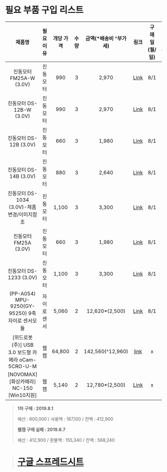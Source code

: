 # 필요 부품 구입 리스트

| 제품명| 필요이유| 개당 가격|수량 | 금액(*배송비 ^부가세) |링크 | 구매일(월/일) | 수령일(월/일) |
| :---: | :---: | :----: | :---: | :--: |:---: | :-----: | :-----: |
| 진동모터 FM25A-W (3.0V)| 진동모터|990 | 3 | 2,970 | [Link](http://www.ds-parts.co.kr/goods_detail.php?goodsIdx=17651) | 8/1|8/7 |
| 진동모터 DS-12B-W (3.0V) | 진동모터|990 | 3 | 2,970 | [Link](http://www.ds-parts.co.kr/goods_detail.php?goodsIdx=17652) | 8/1|8/7 |
|진동모터 DS-12B (3.0V)| 진동모터|660 | 3 | 1,980 | [Link](http://www.ds-parts.co.kr/goods_detail.php?goodsIdx=15119) | 8/1|8/7 |
|진동모터 DS-14B (3.0V)| 진동모터|880 | 3 | 2,640 | [Link](http://www.ds-parts.co.kr/goods_detail.php?goodsIdx=15120) | 8/1|8/7 |
|진동모터 DS-1034 (3.0V)-제품변경/이미지참조| 진동모터| 1,100| 3 | 3,300 | [Link](http://www.ds-parts.co.kr/goods_detail.php?goodsIdx=15123) | 8/1|8/7 |
|진동모터 FM25A (3.0V) | 진동모터|660 | 3 | 1,980 | [Link](http://www.ds-parts.co.kr/goods_detail.php?goodsIdx=15124) | 8/1|8/7 |
| 진동모터 DS-1233 (3.0V)| 진동모터| 1,100| 3 | 3,300 | [Link](http://www.ds-parts.co.kr/goods_detail.php?goodsIdx=15126) | 8/1|8/7 |
| (PP-A054) MPU-9250(GY-95250) 9축 자이로 센서모듈 | 자이로센서 | 5,060| 2 | 12,620*(2,500) | [Link](http://www.ds-parts.co.kr/goods_detail.php?goodsIdx=19284) | 8/1|8/7 |
| [위드로봇(주)] USB 3.0 보드형 카메라 oCam-5CRO-U-M|웹캠 | 64,800 | 2 | 142,560(^12,960) |[link](https://www.devicemart.co.kr/goods/view?no=12170778)| x |- |
|[NOVOMAX] [화상카메라] NC-150 [Win10지원]|웹캠 | 5,140| 2 | 12,780*(2,500) | [Link](http://www.compuzone.co.kr/product/product_detail.htm?ProductNo=388297&banner_check=naver&NaPm=ct%3Djys9uqp4%7Cci%3D11d1c5a657255c44fa1abeed2d8f47cf99476616%7Ctr%3Dslc%7Csn%3D116863%7Chk%3Dd4c87b15d6ac21d33d9a272c08a9fb0d5d440577) | x |- |

> __1차 구매 : 2019.8.1__
>
> 예산 : 600,000 / 사용액 : 187,100 / 잔액 : 412,900
>
> __웹캠 구매 실패 : 2019.8.7__
>
> 예산 : 412,900 / 환불액 : 155,340 / 잔액 : 568,240

> # [구글 스프레드시트](https://docs.google.com/spreadsheets/d/1rHOdNbFXkqYjk74Dlw1d8c5Au2VQbruWy0pjtlw9Ts8/edit#gid=0)
